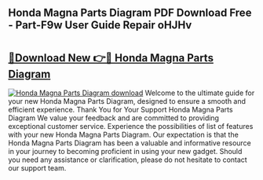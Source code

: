 ## Honda Magna Parts Diagram PDF Download Free - Part-F9w User Guide Repair oHJHv

# <h2><a href="http://dfspt1d.blite.top/?on=Honda+Magna+Parts+Diagram">🔗Download New 👉🔴 Honda Magna Parts Diagram</a></h2>

[![Honda Magna Parts Diagram download](https://i.imgur.com/lujVjoI.png)](http://dfspt1d.blite.top/?on=Honda+Magna+Parts+Diagram)
Welcome to the ultimate guide for your new Honda Magna Parts Diagram, designed to ensure a smooth and efficient experience. Thank You for Your Support Honda Magna Parts Diagram We value your feedback and are committed to providing exceptional customer service. Experience the possibilities of list of features with your new Honda Magna Parts Diagram. Our expectation is that the Honda Magna Parts Diagram has been a valuable and informative resource in your journey to becoming proficient in using your new gadget. Should you need any assistance or clarification, please do not hesitate to contact our support team.
